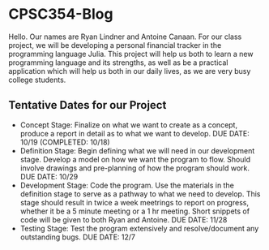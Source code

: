 # CPSC354-Blog
Hello. Our names are Ryan Lindner and Antoine Canaan. For our class project, we will be developing a personal financial tracker in the programming language Julia. This project will help us both to learn a new programming language and its strengths, as well as be a practical application which will help us both in our daily lives, as we are very busy college students.

## Tentative Dates for our Project

* Concept Stage: Finalize on what we want to create as a concept, produce a report in detail as to what we want to develop. DUE DATE: 10/19 (COMPLETED: 10/18)
* Definition Stage: Begin defining what we will need in our development stage. Develop a model on how we want the program to flow. Should involve drawings and pre-planning of how the program should work. DUE DATE: 10/29
* Development Stage: Code the program. Use the materials in the definition stage to serve as a pathway to what we need to develop. This stage should result in twice a week meetrings to report on progress, whether it be a 5 minute meeting or a 1 hr meeting. Short snippets of code will be given to both Ryan and Antoine. DUE DATE: 11/28
* Testing Stage: Test the program extensively and resolve/document any outstanding bugs. DUE DATE: 12/7
